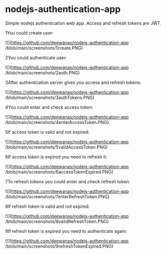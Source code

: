 # nodejs-authentication-app

Simple nodejs authentication web app. Access and refresh tokens are JWT.

1You could create user:

![](https://github.com/deewanas/nodejs-authentication-app
/blob/main/screenshots/1create.PNG)

2You could authenticate user:

![](https://github.com/deewanas/nodejs-authentication-app
/blob/main/screenshots/2auth.PNG)

3After authentication server gives you access and refresh tokens:

![](https://github.com/deewanas/nodejs-authentication-app
/blob/main/screenshots/3authTokens.PNG)

4You could enter and check access token:

![](https://github.com/deewanas/nodejs-authentication-app
/blob/main/screenshots/4enterAccessToken.PNG)

5If access token is valid and not expired:

![](https://github.com/deewanas/nodejs-authentication-app
/blob/main/screenshots/5validAccessToken.PNG)

6If access token is expired you need to refresh it:

![](https://github.com/deewanas/nodejs-authentication-app
/blob/main/screenshots/6accessTokenExpired.PNG)

7To refresh tokens you could enter and check refresh token:

![](https://github.com/deewanas/nodejs-authentication-app
/blob/main/screenshots/7enterRefreshToken.PNG)

8If refresh token is valid and not expired:

![](https://github.com/deewanas/nodejs-authentication-app
/blob/main/screenshots/8validRefreshToken.PNG)

9If refresh token is expired you need to authenticate again:

![](https://github.com/deewanas/nodejs-authentication-app
/blob/main/screenshots/9refreshTokenExpired.PNG)


